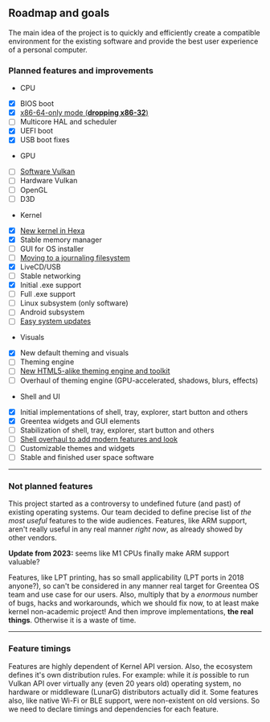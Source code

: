 ## Roadmap and goals

The main idea of the project is to quickly and efficiently create a compatible environment for the existing software and provide the best user experience of a personal computer.

### Planned features and improvements

* CPU
 * [x] BIOS boot
 * [x] [x86-64-only mode (**dropping x86-32**)](x64.md)
 * [ ] Multicore HAL and scheduler
 * [x] UEFI boot
 * [x] USB boot fixes
* GPU
 * [ ] [Software Vulkan](../User-Guide/Vulkan.md)
 * [ ] Hardware Vulkan
 * [ ] OpenGL
 * [ ] D3D
* Kernel
 * [x] [New kernel in Hexa](../User-Guide/Hexa.md)
 * [x] Stable memory manager
 * [ ] GUI for OS installer
 * [ ] [Moving to a journaling filesystem](../User-Guide/Greentea-FS.md)
 * [x] LiveCD/USB
 * [ ] Stable networking
 * [x] Initial .exe support
 * [ ] Full .exe support
 * [ ] Linux subsystem (only software)
 * [ ] Android subsystem
 * [ ] [Easy system updates](../User-Guide/Rolling.md)
* Visuals
 * [x] New default theming and visuals
 * [ ] Theming engine
 * [ ] [New HTML5-alike theming engine and toolkit](../User-Guide/Web.md)
 * [ ] Overhaul of theming engine (GPU-accelerated, shadows, blurs, effects)
* Shell and UI
 * [x] Initial implementations of shell, tray, explorer, start button and others
 * [x] Greentea widgets and GUI elements
 * [ ] Stabilization of shell, tray, explorer, start button and others
 * [ ] [Shell overhaul to add modern features and look](../User-Guide/Control-Panel.md)
 * [ ] Customizable themes and widgets
 * [ ] Stable and finished user space software

---

### Not planned features

This project started as a controversy to undefined future (and past) of existing operating systems.
Our team decided to define precise list of *the most useful* features to the wide audiences.
Features, like ARM support, aren't really useful in any real manner *right now*, as already showed by other vendors.

**Update from 2023:** seems like M1 CPUs finally make ARM support valuable?

Features, like LPT printing, has so small applicability (LPT ports in 2018 anyone?),
so can't be considered in any manner real target for Greentea OS team and use case for our users.
Also, multiply that by a *enormous* number of bugs, hacks and workarounds, which we should fix now,
to at least make kernel non-academic project! And then improve implementations, **the real things**.
Otherwise it is a waste of time.

---

### Feature timings

Features are highly dependent of Kernel API version.
Also, the ecosystem defines it's own distribution rules.
For example: while it *is* possible to run Vulkan API over virtually any (even 20 years old) operating system,
no hardware or middleware (LunarG) distributors actually did it.
Some features also, like native Wi-Fi or BLE support, were non-existent on old versions.
So we need to declare timings and dependencies for each feature.
